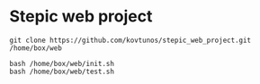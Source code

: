 # Stepic web project

    git clone https://github.com/kovtunos/stepic_web_project.git /home/box/web

    bash /home/box/web/init.sh
    bash /home/box/web/test.sh
